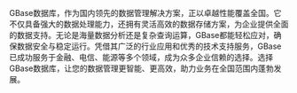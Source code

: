 GBase数据库，作为国内领先的数据管理解决方案，正以卓越性能覆盖全国。它不仅具备强大的数据处理能力，还拥有灵活高效的数据存储方案，为企业提供全面的数据支持。无论是海量数据分析还是复杂查询运算，GBase都能轻松应对，确保数据安全与稳定运行。凭借其广泛的行业应用和优秀的技术支持服务，GBase已成功服务于金融、电信、能源等多个领域，成为众多企业信赖的选择。选择GBase数据库，让您的数据管理更智能、更高效，助力业务在全国范围内蓬勃发展。